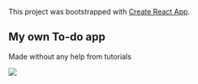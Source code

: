 This project was bootstrapped with [Create React App](https://github.com/facebook/create-react-app).

## My own To-do app
Made without any help from tutorials

<img src="https://user-images.githubusercontent.com/30766392/82208232-cc16a880-9928-11ea-8286-c859167b7fca.png">
